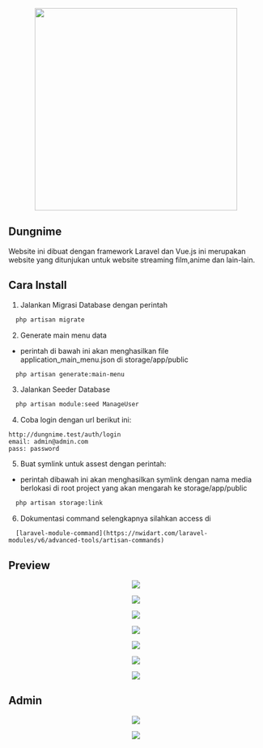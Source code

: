 <p align="center"><a href="https://laravel.com" target="_blank"><img src="https://i.imgur.com/8SvksjG.png" width="400"></a></p>


## Dungnime

Website ini dibuat dengan framework Laravel dan Vue.js ini merupakan website yang ditunjukan untuk website streaming film,anime dan lain-lain.

## Cara Install
1. Jalankan Migrasi Database dengan perintah
```bash
  php artisan migrate
```

2. Generate main menu data
- perintah di bawah ini akan menghasilkan file application_main_menu.json di storage/app/public
```bash
  php artisan generate:main-menu
```

3. Jalankan Seeder Database
```bash
  php artisan module:seed ManageUser
```

4. Coba login dengan url berikut ini:
```
http://dungnime.test/auth/login
email: admin@admin.com
pass: password 
```

5. Buat symlink untuk assest dengan perintah:
- perintah dibawah ini akan menghasilkan symlink dengan nama media berlokasi di root project yang akan mengarah ke storage/app/public
```bash
  php artisan storage:link
```
6. Dokumentasi command selengkapnya silahkan access di
```
  [laravel-module-command](https://nwidart.com/laravel-modules/v6/advanced-tools/artisan-commands)
```

## Preview

<p align="center"><a href="https://imgur.com/gallery/0wuZl5K" target="_blank"><img src="https://i.imgur.com/TRRUMot.png"></a></p>

<p align="center"><a href="https://imgur.com/gallery/y0rYM6Y" target="_blank"><img src="https://i.imgur.com/UTZHCI2.png"></a></p>

<p align="center"><a href="https://imgur.com/gallery/fbNNsmN" target="_blank"><img src="https://i.imgur.com/qQSEcvF.png"></a></p>

<p align="center"><a href="https://imgur.com/gallery/sGZW0kJ" target="_blank"><img src="https://i.imgur.com/fZRrWpx.png"></a></p>

<p align="center"><a href="https://imgur.com/gallery/hjSQS5b" target="_blank"><img src="https://i.imgur.com/p8IApVM.png"></a></p>

<p align="center"><a href="https://imgur.com/gallery/JLasmXM" target="_blank"><img src="https://i.imgur.com/e69F9Tg.png"></a></p>

<p align="center"><a href="https://imgur.com/gallery/qogPu4I" target="_blank"><img src="https://i.imgur.com/hlgHRjG.png"></a></p>

## Admin

<p align="center"><a href="https://imgur.com/gallery/zId2kaS" target="_blank"><img src="https://i.imgur.com/w8o9yGs.png"></a></p>

<p align="center"><a href="https://imgur.com/gallery/ci1VIcf" target="_blank"><img src="https://i.imgur.com/KVjony0.png"></a></p>



